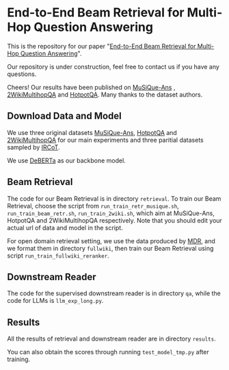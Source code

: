# End-to-End Beam Retrieval for Multi-Hop Question Answering
This is the repository for our paper "[End-to-End Beam Retrieval for Multi-Hop Question Answering](https://arxiv.org/abs/2308.08973)".

Our repository is under construction, feel free to contact us if you have any questions.

Cheers! Our results have been published on [MuSiQue-Ans](https://leaderboard.allenai.org/musique_ans/submissions/public) , [2WikiMultihopQA](https://github.com/Alab-NII/2wikimultihop) and [HotpotQA](https://hotpotqa.github.io/). Many thanks to the dataset authors.

## Download Data and Model
We use three original datasets [MuSiQue-Ans](https://github.com/StonyBrookNLP/musique/), [HotpotQA](https://hotpotqa.github.io/) and [2WikiMultihopQA](https://github.com/Alab-NII/2wikimultihop) for our main 
experiments and three paritial datasets sampled by [IRCoT](https://github.com/StonyBrookNLP/ircot).

We use [DeBERTa](https://huggingface.co/microsoft/deberta-v3-base) as our backbone model.

## Beam Retrieval
The code for our Beam Retrieval is in directory `retrieval`. To train our Beam Retrieval, choose the script from `run_train_retr_musique.sh`, `run_train_beam_retr.sh`, 
`run_train_2wiki.sh`, which aim at MuSiQue-Ans, HotpotQA and 2WikiMultihopQA respectively. Note that you should edit your actual url of data and model in the script. 

For open domain retrieval setting, we use the data produced by [MDR](https://github.com/facebookresearch/multihop_dense_retrieval/tree/main), and we format them in directory `fullwiki`, then train our Beam Retrieval using script `run_train_fullwiki_reranker`. 
## Downstream Reader
The code for the supervised downstream reader is in directory `qa`, while the code for LLMs is `llm_exp_long.py`.

## Results
All the results of retrieval and downstream reader are in directory `results`.

You can also obtain the scores through running `test_model_tmp.py` after training.
